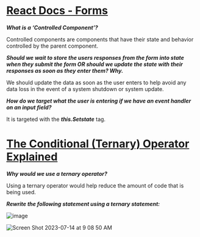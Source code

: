 # [React Docs - Forms](https://legacy.reactjs.org/docs/forms.html)

***What is a ‘Controlled Component’?***

Controlled components are components that have their state and behavior controlled by the parent component.

***Should we wait to store the users responses from the form into state when they submit the form OR should we update the state with their responses as soon as they enter them? Why.***

We should update the data as soon as the user enters to help avoid any data loss in the event of a system shutdown or system update. 

***How do we target what the user is entering if we have an event handler on an input field?***

It is targeted with the ***this.Setstate*** tag. 

# [The Conditional (Ternary) Operator Explained](https://codeburst.io/javascript-the-conditional-ternary-operator-explained-cac7218beeff)

***Why would we use a ternary operator?***

Using a ternary operator would help reduce the amount of code that is being used. 

***Rewrite the following statement using a ternary statement:***

![image](https://github.com/codexwithg/Reading-Notes-Codex/assets/128838992/b0a2a37e-247d-4909-807e-90ed03751828)

![Screen Shot 2023-07-14 at 9 08 50 AM](https://github.com/codexwithg/Reading-Notes-Codex/assets/128838992/ba211524-d58d-4c20-9b96-3c496fda024b)

